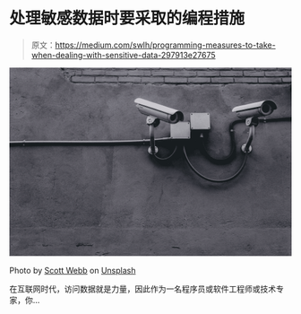 # 处理敏感数据时要采取的编程措施

> 原文：<https://medium.com/swlh/programming-measures-to-take-when-dealing-with-sensitive-data-297913e27675>

![](img/3750ef3d8ad65d5e32d778e4ff286a04.png)

Photo by [Scott Webb](https://unsplash.com/@scottwebb?utm_source=medium&utm_medium=referral) on [Unsplash](https://unsplash.com?utm_source=medium&utm_medium=referral)

在互联网时代，访问数据就是力量，因此作为一名程序员或软件工程师或技术专家，你…